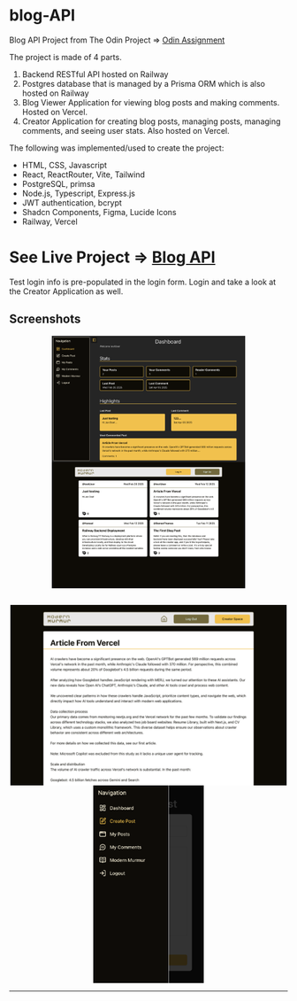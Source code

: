 # blog-API

Blog API Project from The Odin Project => [Odin Assignment](https://www.theodinproject.com/lessons/node-path-nodejs-blog-api)

The project is made of 4 parts.

1. Backend RESTful API hosted on Railway
2. Postgres database that is managed by a Prisma ORM which is also hosted on Railway
3. Blog Viewer Application for viewing blog posts and making comments. Hosted on Vercel.
4. Creator Application for creating blog posts, managing posts, managing comments, and seeing user stats. Also hosted on Vercel.

The following was implemented/used to create the project:

- HTML, CSS, Javascript
- React, ReactRouter, Vite, Tailwind
- PostgreSQL, primsa
- Node.js, Typescript, Express.js
- JWT authentication, bcrypt
- Shadcn Components, Figma, Lucide Icons
- Railway, Vercel

# See Live Project => [Blog API](https://blog-api-green-mu.vercel.app/)

Test login info is pre-populated in the login form. Login and take a look at the Creator Application as well.

## Screenshots

<div align="center">
  <img src="./screenshots/blog-api-creator.vercel.app_.png" alt="Creator App Desktop" width="350" style="display: inline-block; vertical-align: top;" />
    <img src="./screenshots/blog-api-green-mu.vercel.app_.png" alt="Viewer App Blog List" width="350" style="display: inline-block; vertical-align: top;" />
</div>

<div align="center" style="margin-top: 30px;">
  <img src="./screenshots/blog-api-green-mu.vercel.app_post_5611dcc8-d16b-4a5b-a859-6366cd3e0644.png" alt="Viewer App Post Detail" width="500" style="display: inline-block; vertical-align: top;" />
  <img src="./screenshots/blog-api-creator.vercel.app_(iPhone SE).png" alt="Creator App Mobile" width="200" style="display: inline-block; vertical-align: top;" />
</div>

---

